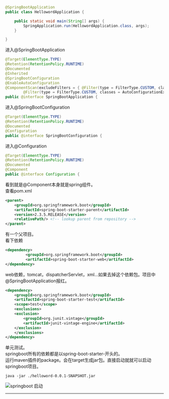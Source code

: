 ```java
@SpringBootApplication
public class HellowordApplication {

    public static void main(String[] args) {
        SpringApplication.run(HellowordApplication.class, args);
    }

}
```
进入@SpringBootApplication
```java
@Target(ElementType.TYPE)
@Retention(RetentionPolicy.RUNTIME)
@Documented
@Inherited
@SpringBootConfiguration
@EnableAutoConfiguration
@ComponentScan(excludeFilters = { @Filter(type = FilterType.CUSTOM, classes = TypeExcludeFilter.class),
		@Filter(type = FilterType.CUSTOM, classes = AutoConfigurationExcludeFilter.class) })
public @interface SpringBootApplication {
```
进入@SpringBootConfiguration
```java
@Target(ElementType.TYPE)
@Retention(RetentionPolicy.RUNTIME)
@Documented
@Configuration
public @interface SpringBootConfiguration {
```
进入@Configuration
```java
@Target(ElementType.TYPE)
@Retention(RetentionPolicy.RUNTIME)
@Documented
@Component
public @interface Configuration {
```
看到就是@Component本身就是spring组件。  
查看pom.xml
```xml
<parent>
	<groupId>org.springframework.boot</groupId>
	<artifactId>spring-boot-starter-parent</artifactId>
	<version>2.3.5.RELEASE</version>
	<relativePath/> <!-- lookup parent from repository -->
</parent>
```
有一个父项目。  
看下依赖
```xml
<dependency>
         <groupId>org.springframework.boot</groupId>
         <artifactId>spring-boot-starter-web</artifactId>
</dependency>
```
web依赖，tomcat，dispatcherServlet，xml...如果去掉这个依赖包。项目中@SpringBootApplication报红。
```xml
<dependency>
    <groupId>org.springframework.boot</groupId>
    <artifactId>spring-boot-starter-test</artifactId>
    <scope>test</scope>
    <exclusions>
	<exclusion>
	    <groupId>org.junit.vintage</groupId>
	    <artifactId>junit-vintage-engine</artifactId>
	</exclusion>
    </exclusions>
</dependency>
```
单元测试。  
springboot所有的依赖都是以spring-boot-starter-开头的。  
运行maven插件的package。会在target生成jar包。直接启动就就可以启动springboot项目。
```shell
java -jar ./helloword-0.0.1-SNAPSHOT.jar
```
![][springboot-start]

--------------------------------
[springboot-start]:/image/springboot-start.jpg "springboot 启动"
